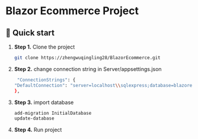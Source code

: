 # Blazor Ecommerce Project


## 🚀 Quick start

1.  **Step 1.**
    Clone the project
    ```sh
    git clone https://zhengwuqingling28/BlazorEcommerce.git
    ```
1.  **Step 2.**
    change connection string in Server/appsettings.json
    ```sh
     "ConnectionStrings": {
    "DefaultConnection": "server=localhost\\sqlexpress;database=blazorecommerce;trusted_connection=true"
    },
    ```
 1. **Step 3.**
    import database
    ```sh
    add-migration InitialDatabase
    update-database
    ```
1.  **Step 4.**
    Run project
